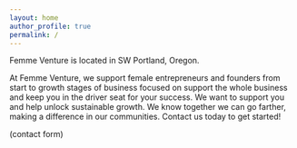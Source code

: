 ```yaml
---
layout: home
author_profile: true
permalink: /
---
```


Femme Venture is located in SW Portland, Oregon.

At Femme Venture, we support female entrepreneurs and founders from start to growth stages of business focused on support the whole business and keep you in the driver seat for your success.
We want to support you and help unlock sustainable growth.
We know together we can go farther, making a difference in our communities.
Contact us today to get started!

(contact form)
